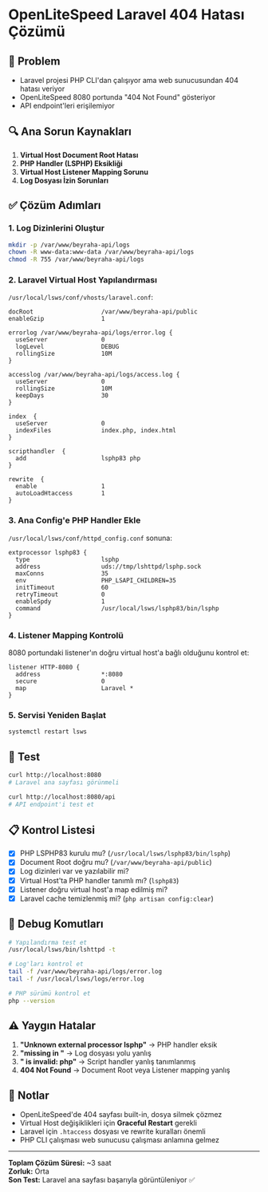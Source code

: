 # OpenLiteSpeed Laravel 404 Hatası Çözümü

## 🚨 Problem
- Laravel projesi PHP CLI'dan çalışıyor ama web sunucusundan 404 hatası veriyor
- OpenLiteSpeed 8080 portunda "404 Not Found" gösteriyor
- API endpoint'leri erişilemiyor

## 🔍 Ana Sorun Kaynakları
1. **Virtual Host Document Root Hatası**
2. **PHP Handler (LSPHP) Eksikliği**
3. **Virtual Host Listener Mapping Sorunu**
4. **Log Dosyası İzin Sorunları**

## ✅ Çözüm Adımları

### 1. Log Dizinlerini Oluştur
```bash
mkdir -p /var/www/beyraha-api/logs
chown -R www-data:www-data /var/www/beyraha-api/logs
chmod -R 755 /var/www/beyraha-api/logs
```

### 2. Laravel Virtual Host Yapılandırması
`/usr/local/lsws/conf/vhosts/laravel.conf`:
```nginx
docRoot                   /var/www/beyraha-api/public
enableGzip                1

errorlog /var/www/beyraha-api/logs/error.log {
  useServer               0
  logLevel                DEBUG
  rollingSize             10M
}

accesslog /var/www/beyraha-api/logs/access.log {
  useServer               0
  rollingSize             10M
  keepDays                30
}

index  {
  useServer               0
  indexFiles              index.php, index.html
}

scripthandler  {
  add                     lsphp83 php
}

rewrite  {
  enable                  1
  autoLoadHtaccess        1
}
```

### 3. Ana Config'e PHP Handler Ekle
`/usr/local/lsws/conf/httpd_config.conf` sonuna:
```nginx
extprocessor lsphp83 {
  type                    lsphp
  address                 uds://tmp/lshttpd/lsphp.sock
  maxConns                35
  env                     PHP_LSAPI_CHILDREN=35
  initTimeout             60
  retryTimeout            0
  enableSpdy              1
  command                 /usr/local/lsws/lsphp83/bin/lsphp
}
```

### 4. Listener Mapping Kontrolü
8080 portundaki listener'ın doğru virtual host'a bağlı olduğunu kontrol et:
```nginx
listener HTTP-8080 {
  address                 *:8080
  secure                  0
  map                     Laravel *
}
```

### 5. Servisi Yeniden Başlat
```bash
systemctl restart lsws
```

## 🧪 Test
```bash
curl http://localhost:8080
# Laravel ana sayfası görünmeli

curl http://localhost:8080/api
# API endpoint'i test et
```

## 📋 Kontrol Listesi
- [x] PHP LSPHP83 kurulu mu? (`/usr/local/lsws/lsphp83/bin/lsphp`)
- [x] Document Root doğru mu? (`/var/www/beyraha-api/public`)
- [x] Log dizinleri var ve yazılabilir mi?
- [x] Virtual Host'ta PHP handler tanımlı mı? (`lsphp83`)
- [x] Listener doğru virtual host'a map edilmiş mi?
- [x] Laravel cache temizlenmiş mi? (`php artisan config:clear`)

## 🔧 Debug Komutları
```bash
# Yapılandırma test et
/usr/local/lsws/bin/lshttpd -t

# Log'ları kontrol et
tail -f /var/www/beyraha-api/logs/error.log
tail -f /usr/local/lsws/logs/error.log

# PHP sürümü kontrol et
php --version
```

## ⚠️ Yaygın Hatalar
1. **"Unknown external processor lsphp"** → PHP handler eksik
2. **"missing <fileName> in <errorlog>"** → Log dosyası yolu yanlış
3. **"<suffix> is invalid: php"** → Script handler yanlış tanımlanmış
4. **404 Not Found** → Document Root veya Listener mapping yanlış

## 📝 Notlar
- OpenLiteSpeed'de 404 sayfası built-in, dosya silmek çözmez
- Virtual Host değişiklikleri için **Graceful Restart** gerekli
- Laravel için `.htaccess` dosyası ve rewrite kuralları önemli
- PHP CLI çalışması web sunucusu çalışması anlamına gelmez

---
**Toplam Çözüm Süresi:** ~3 saat  
**Zorluk:** Orta  
**Son Test:** Laravel ana sayfası başarıyla görüntüleniyor ✅ 